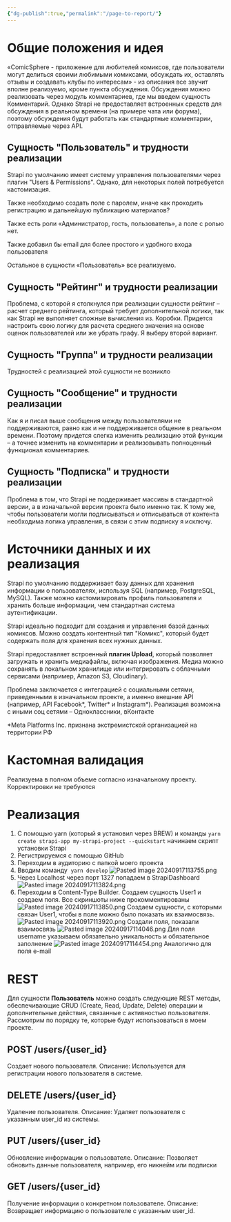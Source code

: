 ```yaml
---
{"dg-publish":true,"permalink":"/page-to-report/"}
---
```


# Общие положения и идея
«ComicSphere - приложение для любителей комиксов, где пользователи могут делиться своими любимыми комиксами, обсуждать их, оставлять отзывы и создавать клубы по интересам» - из описания все звучит вполне реализуемо, кроме пункта обсуждения. Обсуждения можно реализовать через модуль комментариев, где мы введем сущность Комментарий. Однако Strapi не предоставляет встроенных средств для обсуждения в реальном времени (на примере чата или форума), поэтому обсуждения будут работать как стандартные комментарии, отправляемые через API.
## Сущность "Пользователь" и трудности реализации
Strapi по умолчанию имеет систему управления пользователями через плагин "Users & Permissions". Однако, для некоторых полей потребуется кастомизация.

Также необходимо создать поле с паролем, иначе как проходить регистрацию и дальнейшую публикацию материалов?

Также есть роли «Администратор, гость, пользователь», а поле с ролью нет.

Также добавил бы email для более простого и удобного входа пользователя

Остальное в сущности «Пользователь» все реализуемо.
## Сущность "Рейтинг" и трудности реализации
Проблема, с которой я столкнулся при реализации сущности рейтинг – расчет среднего рейтинга, который требует дополнительной логики, так как Strapi не выполняет сложные вычисления из. Коробки. Придется настроить свою логику для расчета среднего значения на основе оценок пользователей или же убрать графу. Я выберу второй вариант.
## Сущность "Группа" и трудности реализации
Трудностей с реализацией этой сущности не возникло
## Сущность "Сообщение" и трудности реализации
Как я и писал выше сообщения между пользователями не поддерживаются, равно как и не поддерживается общение в реальном времени. Поэтому придется слегка изменить реализацию этой функции – а точнее изменить на комментарии и реализовывать полноценный функционал комментариев.
## Сущность "Подписка" и трудности реализации
Проблема в том, что Strapi не поддерживает массивы в стандартной версии, а в изначальной версии проекта было именно так. К тому же, чтобы пользователи могли подписываться и отписываться от контента необходима логика управления, в связи с этим подписку я исключу.

# Источники данных и их реализация 
Strapi по умолчанию поддерживает базу данных для хранения информации о пользователях, используя SQL (например, PostgreSQL, MySQL). Также можно кастомизировать профиль пользователя и хранить больше информации, чем стандартная система аутентификации.

Strapi идеально подходит для создания и управления базой данных комиксов. Можно создать контентный тип "Комикс", который будет содержать поля для хранения всех нужных данных.

Strapi предоставляет встроенный **плагин Upload**, который позволяет загружать и хранить медиафайлы, включая изображения. Медиа можно сохранять в локальном хранилище или интегрировать с облачными сервисами (например, Amazon S3, Cloudinary).

Проблема заключается с интеграцией с социальными сетями, приведенными в изначальном проекте, а именно внешние API (например, API Facebook*, Twitter* и Instagram*). Реализация возможна с иными соц сетями – Одноклассники, вКонтакте

*Meta Platforms Inc. признана экстремистской организацией на территории РФ

# Кастомная валидация
Реализуема в полном объеме согласно изначальному проекту. Корректировки не требуются
# Реализация
1. С помощью yarn (который я установил через BREW) и команды `yarn create strapi-app my-strapi-project --quickstart` начинаем скрипт установки Strapi
2. Регистрируемся с помощью GitHub
3. Переходим в аудиторию с папкой моего проекта
4. Вводим команду  `yarn develop`
![Pasted image 20240917113755.png](/img/user/Pasted%20image%2020240917113755.png)
5. Через Localhost через порт 1327 попадаем в StrapiDashboard ![Pasted image 20240917113824.png](/img/user/Pasted%20image%2020240917113824.png)
6. Переходим в Content-Type Builder. Создаем сущность User1 и создаем поля. Все скриншоты ниже прокомментированы 
![Pasted image 20240917113850.png](/img/user/Pasted%20image%2020240917113850.png)
Создаем сущности, с которыми связан User1, чтобы в поле можно было показать их взаимосвязь.
![Pasted image 20240917113920.png](/img/user/Pasted%20image%2020240917113920.png)
Создали поля, показали взаимосвязь
![Pasted image 20240917114046.png](/img/user/Pasted%20image%2020240917114046.png)
Для поля username указываем обязательно уникальность и обязательное заполнение
![Pasted image 20240917114454.png](/img/user/Pasted%20image%2020240917114454.png)
Аналогично для поля e-mail

# REST 
Для сущности **Пользователь** можно создать следующие REST методы, обеспечивающие CRUD (Create, Read, Update, Delete) операции и дополнительные действия, связанные с активностью пользователя. Рассмотрим по порядку те, которые будут использоваться в моем проекте.

## POST /users/{user_id}

Создает нового пользователя.
Описание: Используется для регистрации нового пользователя в системе.

## DELETE /users/{user_id}

Удаление пользователя.
Описание: Удаляет пользователя с указанным user_id из системы.

## PUT /users/{user_id}

Обновление информации о пользователе.
Описание: Позволяет обновить данные пользователя, например, его никнейм или подписки

## GET /users/{user_id}

Получение информации о конкретном пользователе.
Описание: Возвращает информацию о пользователе с указанным user_id.